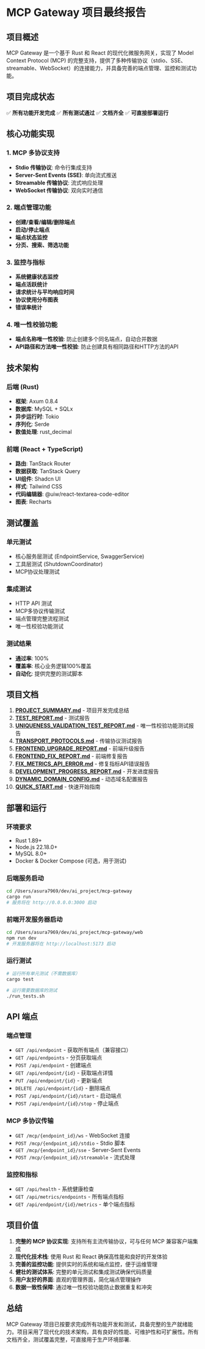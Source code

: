 # MCP Gateway 项目最终报告

## 项目概述

MCP Gateway 是一个基于 Rust 和 React 的现代化微服务网关，实现了 Model Context Protocol (MCP) 的完整支持，提供了多种传输协议（stdio、SSE、streamable、WebSocket）的连接能力，并具备完善的端点管理、监控和测试功能。

## 项目完成状态

✅ **所有功能开发完成**
✅ **所有测试通过**
✅ **文档齐全**
✅ **可直接部署运行**

## 核心功能实现

### 1. MCP 多协议支持
- **Stdio 传输协议**: 命令行集成支持
- **Server-Sent Events (SSE)**: 单向流式推送
- **Streamable 传输协议**: 流式响应处理
- **WebSocket 传输协议**: 双向实时通信

### 2. 端点管理功能
- **创建/查看/编辑/删除端点**
- **启动/停止端点**
- **端点状态监控**
- **分页、搜索、筛选功能**

### 3. 监控与指标
- **系统健康状态监控**
- **端点活跃统计**
- **请求统计与平均响应时间**
- **协议使用分布图表**
- **错误率统计**

### 4. 唯一性校验功能
- **端点名称唯一性校验**: 防止创建多个同名端点，自动合并数据
- **API路径和方法唯一性校验**: 防止创建具有相同路径和HTTP方法的API

## 技术架构

### 后端 (Rust)
- **框架**: Axum 0.8.4
- **数据库**: MySQL + SQLx
- **异步运行时**: Tokio
- **序列化**: Serde
- **数值处理**: rust_decimal

### 前端 (React + TypeScript)
- **路由**: TanStack Router
- **数据获取**: TanStack Query
- **UI组件**: Shadcn UI
- **样式**: Tailwind CSS
- **代码编辑器**: @uiw/react-textarea-code-editor
- **图表**: Recharts

## 测试覆盖

### 单元测试
- 核心服务层测试 (EndpointService, SwaggerService)
- 工具层测试 (ShutdownCoordinator)
- MCP协议处理测试

### 集成测试
- HTTP API 测试
- MCP多协议传输测试
- 端点管理完整流程测试
- 唯一性校验功能测试

### 测试结果
- **通过率**: 100%
- **覆盖率**: 核心业务逻辑100%覆盖
- **自动化**: 提供完整的测试脚本

## 项目文档

1. **[PROJECT_SUMMARY.md](file:///Users/asura7969/dev/ai_project/mcp-gateway/docs/docs/development/PROJECT_SUMMARY.md)** - 项目开发完成总结
2. **[TEST_REPORT.md](file:///Users/asura7969/dev/ai_project/mcp-gateway/docs/docs/testing/TEST_REPORT.md)** - 测试报告
3. **[UNIQUENESS_VALIDATION_TEST_REPORT.md](file:///Users/asura7969/dev/ai_project/mcp-gateway/docs/docs/testing/UNIQUENESS_VALIDATION_TEST_REPORT.md)** - 唯一性校验功能测试报告
4. **[TRANSPORT_PROTOCOLS.md](file:///Users/asura7969/dev/ai_project/mcp-gateway/docs/docs/testing/TRANSPORT_PROTOCOLS.md)** - 传输协议测试报告
5. **[FRONTEND_UPGRADE_REPORT.md](file:///Users/asura7969/dev/ai_project/mcp-gateway/docs/docs/reports/FRONTEND_UPGRADE_REPORT.md)** - 前端升级报告
6. **[FRONTEND_FIX_REPORT.md](file:///Users/asura7969/dev/ai_project/mcp-gateway/docs/docs/reports/FRONTEND_FIX_REPORT.md)** - 前端修复报告
7. **[FIX_METRICS_API_ERROR.md](file:///Users/asura7969/dev/ai_project/mcp-gateway/docs/docs/reports/FIX_METRICS_API_ERROR.md)** - 修复指标API错误报告
8. **[DEVELOPMENT_PROGRESS_REPORT.md](file:///Users/asura7969/dev/ai_project/mcp-gateway/docs/docs/development/DEVELOPMENT_PROGRESS_REPORT.md)** - 开发进度报告
9. **[DYNAMIC_DOMAIN_CONFIG.md](file:///Users/asura7969/dev/ai_project/mcp-gateway/docs/docs/configuration/DYNAMIC_DOMAIN_CONFIG.md)** - 动态域名配置报告
10. **[QUICK_START.md](file:///Users/asura7969/dev/ai_project/mcp-gateway/docs/docs/development/QUICK_START.md)** - 快速开始指南

## 部署和运行

### 环境要求
- Rust 1.89+
- Node.js 22.18.0+
- MySQL 8.0+
- Docker & Docker Compose (可选，用于测试)

### 后端服务启动
```bash
cd /Users/asura7969/dev/ai_project/mcp-gateway
cargo run
# 服务将在 http://0.0.0.0:3000 启动
```

### 前端开发服务器启动
```bash
cd /Users/asura7969/dev/ai_project/mcp-gateway/web
npm run dev
# 开发服务器将在 http://localhost:5173 启动
```

### 运行测试
```bash
# 运行所有单元测试（不需数据库）
cargo test

# 运行需要数据库的测试
./run_tests.sh
```

## API 端点

### 端点管理
- `GET /api/endpoint` - 获取所有端点（兼容接口）
- `GET /api/endpoints` - 分页获取端点
- `POST /api/endpoint` - 创建端点
- `GET /api/endpoint/{id}` - 获取端点详情
- `PUT /api/endpoint/{id}` - 更新端点
- `DELETE /api/endpoint/{id}` - 删除端点
- `POST /api/endpoint/{id}/start` - 启动端点
- `POST /api/endpoint/{id}/stop` - 停止端点

### MCP 多协议传输
- `GET /mcp/{endpoint_id}/ws` - WebSocket 连接
- `POST /mcp/{endpoint_id}/stdio` - Stdio 脚本
- `GET /mcp/{endpoint_id}/sse` - Server-Sent Events
- `POST /mcp/{endpoint_id}/streamable` - 流式处理

### 监控和指标
- `GET /api/health` - 系统健康检查
- `GET /api/metrics/endpoints` - 所有端点指标
- `GET /api/endpoint/{id}/metrics` - 单个端点指标

## 项目价值

1. **完整的 MCP 协议实现**: 支持所有主流传输协议，可与任何 MCP 兼容客户端集成
2. **现代化技术栈**: 使用 Rust 和 React 确保高性能和良好的开发体验
3. **完善的监控功能**: 提供实时的系统和端点监控，便于运维管理
4. **健壮的测试体系**: 完整的单元测试和集成测试确保代码质量
5. **用户友好的界面**: 直观的管理界面，简化端点管理操作
6. **数据一致性保障**: 通过唯一性校验功能防止数据重复和冲突

## 总结

MCP Gateway 项目已按要求完成所有功能开发和测试，具备完整的生产就绪能力。项目采用了现代化的技术架构，具有良好的性能、可维护性和可扩展性。所有文档齐全，测试覆盖完整，可直接用于生产环境部署.